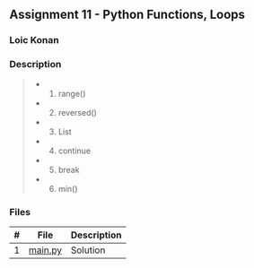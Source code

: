 ## Assignment 11 - Python Functions, Loops

### Loic Konan

### Description

> - 1. range()
> - 2. reversed()
> - 3. List
> - 4. continue
> - 5. break
> - 6. min()
>

### Files

|   #   | File               | Description |
| :---: | ------------------ | ----------- |
|   1   | [main.py](main.py) | Solution    |
